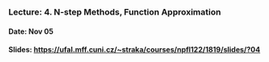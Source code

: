 ### Lecture: 4. N-step Methods, Function Approximation
#### Date: Nov 05
#### Slides: https://ufal.mff.cuni.cz/~straka/courses/npfl122/1819/slides/?04

